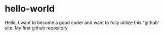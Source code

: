 # hello-world
Hello, I want to become a good coder and want to fully utilize this "github' site.
My first github repository
